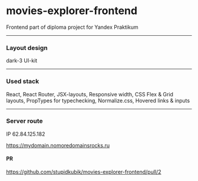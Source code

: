 # movies-explorer-frontend
Frontend part of diploma project for Yandex Praktikum

---

### Layout design

dark-3 UI-kit

---

### Used stack

React,
React Router,
JSX-layouts,
Responsive width,
CSS Flex & Grid layouts,
PropTypes for typechecking,
Normalize.сss,
Hovered links & inputs

---

### Server route

IP 62.84.125.182

https://mydomain.nomoredomainsrocks.ru

#### PR
https://github.com/stupidkubik/movies-explorer-frontend/pull/2
